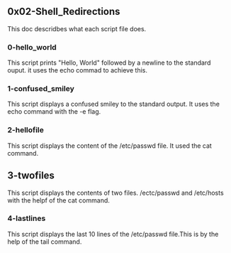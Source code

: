 ## 0x02-Shell_Redirections
This doc descridbes what each script file does.

### 0-hello_world
This script prints "Hello, World" followed by a newline to the standard ouput. it uses the echo commad to achieve this.

### 1-confused_smiley
This script displays a confused smiley to the standard output. It uses the echo command with the -e flag.

### 2-hellofile
This script displays the content of the /etc/passwd file. It used the cat command.

## 3-twofiles
This script displays the contents of two files. /ectc/passwd and /etc/hosts with the helpf of the cat command.

### 4-lastlines
This script displays the last 10 lines of the /etc/passwd file.This is by the help of the tail command.

